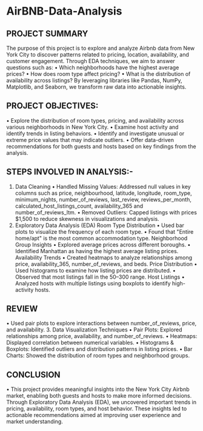 # AirBNB-Data-Analysis
## PROJECT SUMMARY
The purpose of this project is to explore and analyze Airbnb data from New York City to discover patterns related to pricing, location, availability, and customer engagement. Through EDA techniques, we aim to answer questions such as:
•	Which neighborhoods have the highest average prices?
•	How does room type affect pricing?
•	What is the distribution of availability across listings?
By leveraging libraries like Pandas, NumPy, Matplotlib, and Seaborn, we transform raw data into actionable insights.

## PROJECT OBJECTIVES:
•	Explore the distribution of room types, pricing, and availability across various neighborhoods in New York City.
•	Examine host activity and identify trends in listing behaviors.
•	Identify and investigate unusual or extreme price values that may indicate outliers.
•	Offer data-driven recommendations for both guests and hosts based on key findings from the analysis.
## STEPS INVOLVED IN ANALYSIS:-
1. Data Cleaning
•	Handled Missing Values: Addressed null values in key columns such as price, neighbourhood, latitude, longitude, room_type, minimum_nights, number_of_reviews, last_review, reviews_per_month, calculated_host_listings_count, availability_365 and number_of_reviews_ltm.
•	Removed Outliers: Capped listings with prices  $1,500 to reduce skewness in visualizations and analysis.
2. Exploratory Data Analysis (EDA)
    Room Type Distribution
•	Used bar plots to visualize the frequency of each room type.
•	Found that "Entire home/apt" is the most common accommodation type.
   Neighborhood Group Insights
•	Explored average prices across different boroughs.
•	Identified Manhattan as having the highest average listing prices.
   Availability Trends
•	Created heatmaps to analyze relationships among price, availability_365, number_of_reviews, and beds.
   Price Distribution
•	Used histograms to examine how listing prices are distributed.
•	Observed that most listings fall in the $50–$300 range.
   Host Listings
•	Analyzed hosts with multiple listings using boxplots to identify high-activity hosts.
 ## REVIEW
•	Used pair plots to explore interactions between number_of_reviews, price, and availability.
3. Data Visualization Techniques
•	Pair Plots: Explored relationships among price, availability, and number_of_reviews.
•	Heatmaps: Displayed correlation between numerical variables.
•	Histograms & Boxplots: Identified outliers and distribution patterns in listing prices.
•	Bar Charts: Showed the distribution of room types and neighborhood groups.
## CONCLUSION
•	This project provides meaningful insights into the New York City Airbnb market, enabling both guests and hosts to make more informed decisions. Through Exploratory Data Analysis (EDA), we uncovered important trends in pricing, availability, room types, and host behavior. These insights led to actionable recommendations aimed at improving user experience and market understanding.

